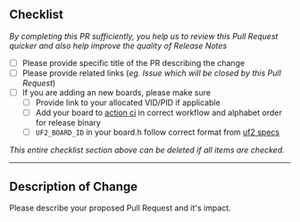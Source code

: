 ## Checklist

*By completing this PR sufficiently, you help us to review this Pull Request quicker and also help improve the quality of Release Notes*

- [ ] Please provide specific title of the PR describing the change
- [ ] Please provide related links (*eg. Issue which will be closed by this Pull Request*)
- [ ] If you are adding an new boards, please make sure
  - [ ] Provide link to your allocated VID/PID if applicable
  - [ ] Add your board to [action ci](/.github/workflows) in correct workflow and alphabet order for release binary
  - [ ] `UF2_BOARD_ID` in your board.h follow correct format from [uf2 specs](https://github.com/microsoft/uf2#files-exposed-by-bootloaders)

*This entire checklist section above can be deleted if all items are checked.*

-----------

## Description of Change

Please describe your proposed Pull Request and it's impact.

